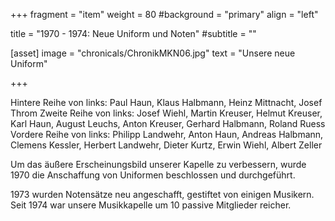 +++
fragment = "item"
weight = 80
#background = "primary"
align = "left"

title = "1970 - 1974: Neue Uniform und Noten"
#subtitle = ""

[asset]
  image = "chronicals/ChronikMKN06.jpg"
  text = "Unsere neue Uniform"

+++

Hintere Reihe von links: Paul Haun, Klaus Halbmann, Heinz Mittnacht, Josef Throm
Zweite Reihe von links: Josef Wiehl, Martin Kreuser, Helmut Kreuser, Karl Haun, August Leuchs, Anton Kreuser,
Gerhard Halbmann, Roland Ruess
Vordere Reihe von links: Philipp Landwehr, Anton Haun, Andreas Halbmann, Clemens Kessler, Herbert Landwehr,
Dieter Kurtz, Erwin Wiehl, Albert Zeller


Um das äußere Erscheinungsbild unserer Kapelle zu verbessern,
wurde 1970 die Anschaffung von Uniformen beschlossen und durchgeführt.

1973 wurden Notensätze neu angeschafft, gestiftet von einigen Musikern.
Seit 1974 war unsere Musikkapelle um 10 passive Mitglieder reicher.